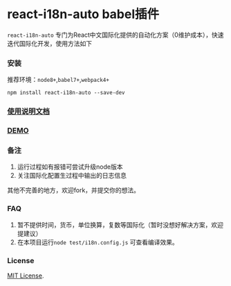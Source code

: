 # react-i18n-auto babel插件
`react-i18n-auto` 专门为React中文国际化提供的自动化方案（0维护成本），快速迭代国际化开发，使用方法如下


### 安装

 推荐环境：`node8+`,`babel7+`,`webpack4+`

`npm install react-i18n-auto --save-dev`

### [使用说明文档](./doc.md)

### [DEMO](./demo)

### 备注
1. 运行过程如有报错可尝试升级node版本
2. 关注国际化配置生过程中输出的日志信息

其他不完善的地方，欢迎fork，并提交你的想法。

### FAQ

1. 暂不提供时间，货币，单位换算，复数等国际化（暂时没想好解决方案，欢迎提建议）
2. 在本项目运行`node test/i18n.config.js` 可查看编译效果。


### License
[MIT License](https://github.com/mr18/react-i18n-auto/blob/master/LICENSE).



















